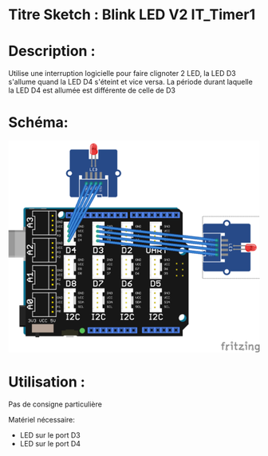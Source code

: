 # Titre Sketch : Blink LED V2 IT_Timer1
# Description : 

Utilise une interruption logicielle pour faire clignoter 2 LED, la LED D3 s'allume quand la LED D4 s'éteint et vice versa. La période durant laquelle la LED D4 est allumée est différente de celle de D3
# Schéma: 

![Schéma](https://raw.githubusercontent.com/JustinMartinDev/ProjetArduino_C/master/Arduino_Clignote_LED_V2_IT_TIMER1/schema_arduino.png)

# Utilisation :
Pas de consigne particulière

Matériel nécessaire:
* LED sur le port D3
* LED sur le port D4

